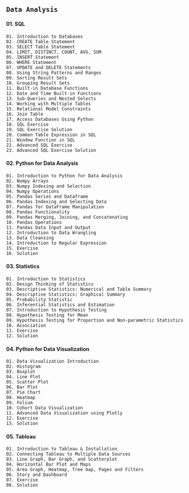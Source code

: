## `Data Analysis`

#### 01. SQL
    01. Introduction to Databases
    02. CREATE Table Statement
    03. SELECT Table Statement
    04. LIMIT, DISTINCT, COUNT, AVG, SUM
    05. INSERT Statement
    06. WHERE Statement
    07. UPDATE and DELETE Statements
    08. Using String Patterns and Ranges
    09. Sorting Result Sets
    10. Grouping Result Sets
    11. Built-in Database Functions
    12. Date and Time Built-in Functions
    13. Sub-Queries and Nested Selects
    14. Working with Multiple Tables
    15. Relational Model Constraints
    16. Join Table
    17. Access Databases Using Python
    18. SQL Exercise
    19. SQL Exercise Solution
    20. Common Table Expression in SQL
    21. Window Function in SQL
    22. Advanced SQL Exercise
    23. Advanced SQL Exercise Solution
    
#### 02. Python for Data Analysis
    01. Introduction to Python for Data Analysis
    02. Numpy Arrays
    03. Numpy Indexing and Selection
    04. Numpy Operations
    05. Pandas Series and Dataframe
    06. Pandas Indexing and Selecting Data
    07. Pandas for DataFrame Manipulation
    08. Pandas Functionality
    09. Pandas Merging, Joining, and Concatenating
    10. Pandas Operations
    11. Pandas Data Input and Output
    12. Introduction to Data Wrangling
    13. Data Cleansing
    14. Introduction to Regular Expression
    15. Exercise
    16. Solution

#### 03. Statistics
    01. Introduction to Statistics
    02. Design Thinking of Statistics
    03. Descriptive Statistics: Numerical and Table Summary
    04. Descriptive Statistics: Graphical Summary
    05. Probability Statistic
    06. Inferential Statistics and Estimation
    07. Introduction to Hypothesis Testing
    08. Hypothesis Testing for Mean
    09. Hypothesis Testing for Proportion and Non-parametric Statistics
    10. Association
    11. Exercise
    12. Solution

#### 04. Python for Data Visualization
    01. Data Visualization Introduction
    02. Histogram
    03. Boxplot
    04. Line Plot
    05. Scatter Plot
    06. Bar Plot
    07. Pie Chart
    08. Heatmap
    09. Folium
    10. Cohort Data Visualization
    11. Advanced Data Visualization using Plotly
    12. Exercise
    13. Solution
    
#### 05. Tableau
    01. Introduction to Tableau & Installation
    02. Connecting Tableau to Multiple Data Sources
    03. Line Graph, Bar Graph, and Scatterplot
    04. Horizontal Bar Plot and Maps
    05. Area Graph, Heatmap, Tree map, Pages and Filters
    06. Story and Dashboard
    07. Exercise
    08. Solution
